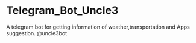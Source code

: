 # Telegram_Bot_Uncle3
A telegram bot for getting information of weather,transportation and Apps suggestion.
@uncle3bot
